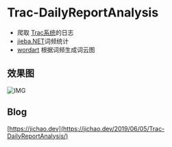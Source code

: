 # Trac-DailyReportAnalysis

- 爬取 [Trac系统](https://trac.edgewall.org/)的日志
- [jieba.NET](https://github.com/anderscui/jieba.NET)词频统计
- [wordart](https://wordart.com/create) 根据词频生成词云图

## 效果图

![IMG](https://i.ibb.co/C5ZPjGT/Word-Art.png)

## Blog

[https://jichao.dev](https://jichao.dev/2019/06/05/Trac-DailyReportAnalysis/)
